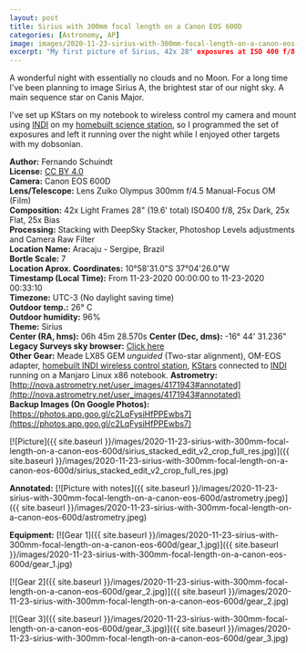 ```yaml
---
layout: post
title: Sirius with 300mm focal length on a Canon EOS 600D
categories: [Astronomy, AP]
image: images/2020-11-23-sirius-with-300mm-focal-length-on-a-canon-eos-600d/sirius_stacked_edit_v2_crop_super_small.jpg
excerpt: "My first picture of Sirius, 42x 28" exposures at ISO 400 f/8."
---
```


A wonderful night with essentially no clouds and no Moon. For a long time I've been planning to image Sirius A, the brightest star of our night sky. A main sequence star on Canis Major.

I've set up KStars on my notebook to wireless control my camera and mount using [INDI](https://www.indilib.org/) on my [homebuilt science station](https://fschuindt.github.io/blog/2020/07/31/build-showcase-my-wireless-raspberry-pi-powered-science-station-for-controlling-the-telescope-mount-dslr-camera-and-all-future-gear.html), so I programmed the set of exposures and left it running over the night while I enjoyed other targets with my dobsonian.

**Author:** Fernando Schuindt  
**License:** [CC BY 4.0](https://creativecommons.org/licenses/by/4.0/)  
**Camera:** Canon EOS 600D  
**Lens/Telescope:** Lens Zuiko Olympus 300mm f/4.5 Manual-Focus OM (Film)  
**Composition:** 42x Light Frames 28" (19.6' total) ISO400 f/8, 25x Dark, 25x Flat, 25x Bias  
**Processing:** Stacking with DeepSky Stacker, Photoshop Levels adjustments and Camera Raw Filter  
**Location Name:** Aracaju - Sergipe, Brazil  
**Bortle Scale:** 7  
**Location Aprox. Coordinates:** 10°58'31.0"S 37°04'26.0"W  
**Timestamp (Local Time):** From 11-23-2020 00:00:00 to 11-23-2020 00:33:10  
**Timezone:** UTC-3 (No daylight saving time)  
**Outdoor temp.:** 26° C  
**Outdoor humidity:** 96%  
**Theme:** Sirius  
**Center (RA, hms):** 06h 45m 28.570s
**Center (Dec, dms):** -16° 44' 31.236"  
**Legacy Surveys sky browser:** [Click here](http://legacysurvey.org/viewer/?ra=101.3690&dec=-16.7420&layer=unwise-neo6&poly=100.0549,-14.9878,100.1886,-18.5829,102.7067,-18.4866,102.5283,-14.8921,100.0549,-14.9878)  
**Other Gear:** Meade LX85 GEM *unguided* (Two-star alignment), OM-EOS adapter, [homebuilt INDI wireless control station](https://fschuindt.github.io/blog/2020/07/31/build-showcase-my-wireless-raspberry-pi-powered-science-station-for-controlling-the-telescope-mount-dslr-camera-and-all-future-gear.html), [KStars](https://apps.kde.org/en/kstars) connected to [INDI](https://www.indilib.org/) running on a Manjaro Linux x86 notebook.
**Astrometry:** [http://nova.astrometry.net/user_images/4171943#annotated](http://nova.astrometry.net/user_images/4171943#annotated)  
**Backup Images (On Google Photos):** [https://photos.app.goo.gl/c2LqFysiHfPPEwbs7](https://photos.app.goo.gl/c2LqFysiHfPPEwbs7)  

[![Picture]({{ site.baseurl }}/images/2020-11-23-sirius-with-300mm-focal-length-on-a-canon-eos-600d/sirius_stacked_edit_v2_crop_full_res.jpg)]({{ site.baseurl }}/images/2020-11-23-sirius-with-300mm-focal-length-on-a-canon-eos-600d/sirius_stacked_edit_v2_crop_full_res.jpg)

**Annotated:**
[![Picture with notes]({{ site.baseurl }}/images/2020-11-23-sirius-with-300mm-focal-length-on-a-canon-eos-600d/astrometry.jpeg)]({{ site.baseurl }}/images/2020-11-23-sirius-with-300mm-focal-length-on-a-canon-eos-600d/astrometry.jpeg)

**Equipment:**
[![Gear 1]({{ site.baseurl }}/images/2020-11-23-sirius-with-300mm-focal-length-on-a-canon-eos-600d/gear_1.jpg)]({{ site.baseurl }}/images/2020-11-23-sirius-with-300mm-focal-length-on-a-canon-eos-600d/gear_1.jpg)

[![Gear 2]({{ site.baseurl }}/images/2020-11-23-sirius-with-300mm-focal-length-on-a-canon-eos-600d/gear_2.jpg)]({{ site.baseurl }}/images/2020-11-23-sirius-with-300mm-focal-length-on-a-canon-eos-600d/gear_2.jpg)

[![Gear 3]({{ site.baseurl }}/images/2020-11-23-sirius-with-300mm-focal-length-on-a-canon-eos-600d/gear_3.jpg)]({{ site.baseurl }}/images/2020-11-23-sirius-with-300mm-focal-length-on-a-canon-eos-600d/gear_3.jpg)
